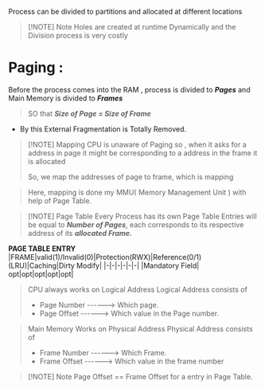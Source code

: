 Process can be divided to partitions and allocated at different locations

> [!NOTE] Note
> Holes are created at runtime Dynamically and the Division process is very costly

# Paging :
 Before the process comes into the RAM ,
 process is divided to ***Pages*** and Main Memory is divided to ***Frames***
>  SO that ***Size of Page = Size of Frame***
 - By this External Fragmentation is Totally Removed.


> [!NOTE] Mapping
> CPU is unaware of Paging so , when it asks for a address in page 
> it might be corresponding to a address in the frame it is allocated
> 
> So, we map the addresses of page to frame, which is mapping

> Here, mapping is done my MMU( Memory Management Unit ) with help of Page Table. 


> [!NOTE] Page Table
> Every Process has its own Page Table 
> Entries will be equal to ***Number of Pages***,
> each corresponds to its respective address of its ***allocated Frame.***

**PAGE TABLE ENTRY**
|FRAME|valid(1)/Invalid(0)|Protection(RWX)|Reference(0/1)(LRU)|Caching|Dirty Modify|
|-|-|-|-|-|-|
|Mandatory Field| opt|opt|opt|opt|opt|


> CPU always works on Logical Address
> Logical Address consists of 
> - Page Number  ------> Which page.
> - Page Offset     ------> Which value in the Page number.

> Main Memory Works on Physical Address
> Physical Address consists of 
> - Frame Number ------> Which Frame.
> - Frame Offset    ------> Which value in the frame number


> [!NOTE] Note
> Page Offset == Frame Offset for a entry in Page Table.
